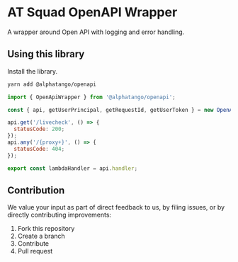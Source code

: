 # AT Squad OpenAPI Wrapper

A wrapper around Open API with logging and error handling.

## Using this library

Install the library.

```bash
yarn add @alphatango/openapi
```

```javascript
import { OpenApiWrapper } from '@alphatango/openapi';

const { api, getUserPrincipal, getRequestId, getUserToken } = new OpenApiWrapper(requestLogger);

api.get('/livecheck', () => {
  statusCode: 200;
});
api.any('/{proxy+}', () => {
  statusCode: 404;
});

export const lambdaHandler = api.handler;
```

## Contribution

We value your input as part of direct feedback to us, by filing issues, or by directly contributing improvements:

1. Fork this repository
1. Create a branch
1. Contribute
1. Pull request
